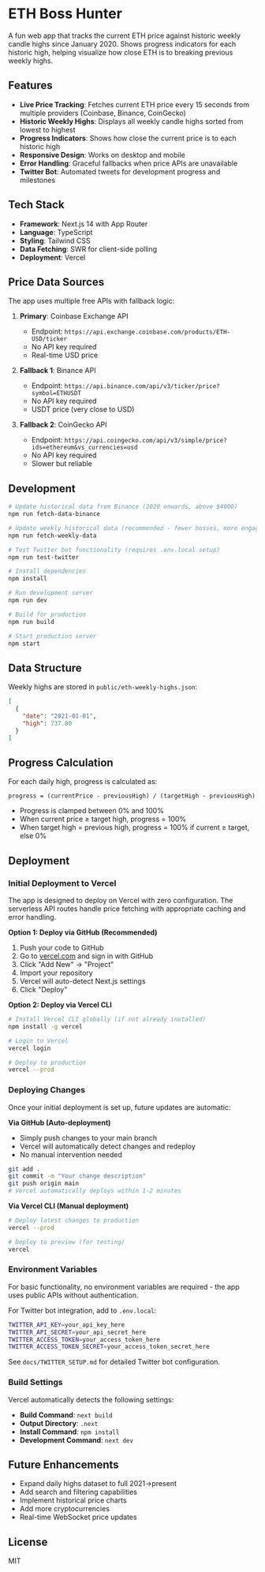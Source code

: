 # ETH Boss Hunter

A fun web app that tracks the current ETH price against historic weekly candle highs since January 2020. Shows progress indicators for each historic high, helping visualize how close ETH is to breaking previous weekly highs.

## Features

- **Live Price Tracking**: Fetches current ETH price every 15 seconds from multiple providers (Coinbase, Binance, CoinGecko)
- **Historic Weekly Highs**: Displays all weekly candle highs sorted from lowest to highest
- **Progress Indicators**: Shows how close the current price is to each historic high
- **Responsive Design**: Works on desktop and mobile
- **Error Handling**: Graceful fallbacks when price APIs are unavailable
- **Twitter Bot**: Automated tweets for development progress and milestones

## Tech Stack

- **Framework**: Next.js 14 with App Router
- **Language**: TypeScript
- **Styling**: Tailwind CSS
- **Data Fetching**: SWR for client-side polling
- **Deployment**: Vercel

## Price Data Sources

The app uses multiple free APIs with fallback logic:

1. **Primary**: Coinbase Exchange API
   - Endpoint: `https://api.exchange.coinbase.com/products/ETH-USD/ticker`
   - No API key required
   - Real-time USD price

2. **Fallback 1**: Binance API
   - Endpoint: `https://api.binance.com/api/v3/ticker/price?symbol=ETHUSDT`
   - No API key required
   - USDT price (very close to USD)

3. **Fallback 2**: CoinGecko API
   - Endpoint: `https://api.coingecko.com/api/v3/simple/price?ids=ethereum&vs_currencies=usd`
   - No API key required
   - Slower but reliable

## Development

```bash
# Update historical data from Binance (2020 onwards, above $4000)
npm run fetch-data-binance

# Update weekly historical data (recommended - fewer bosses, more engaging)
npm run fetch-weekly-data

# Test Twitter bot functionality (requires .env.local setup)
npm run test-twitter

# Install dependencies
npm install

# Run development server
npm run dev

# Build for production
npm run build

# Start production server
npm start
```

## Data Structure

Weekly highs are stored in `public/eth-weekly-highs.json`:

```json
[
  {
    "date": "2021-01-01",
    "high": 737.80
  }
]
```

## Progress Calculation

For each daily high, progress is calculated as:
```
progress = (currentPrice - previousHigh) / (targetHigh - previousHigh)
```

- Progress is clamped between 0% and 100%
- When current price ≥ target high, progress = 100%
- When target high = previous high, progress = 100% if current ≥ target, else 0%

## Deployment

### Initial Deployment to Vercel

The app is designed to deploy on Vercel with zero configuration. The serverless API routes handle price fetching with appropriate caching and error handling.

**Option 1: Deploy via GitHub (Recommended)**
1. Push your code to GitHub
2. Go to [vercel.com](https://vercel.com) and sign in with GitHub
3. Click "Add New" → "Project"
4. Import your repository
5. Vercel will auto-detect Next.js settings
6. Click "Deploy"

**Option 2: Deploy via Vercel CLI**
```bash
# Install Vercel CLI globally (if not already installed)
npm install -g vercel

# Login to Vercel
vercel login

# Deploy to production
vercel --prod
```

### Deploying Changes

Once your initial deployment is set up, future updates are automatic:

**Via GitHub (Auto-deployment)**
- Simply push changes to your main branch
- Vercel will automatically detect changes and redeploy
- No manual intervention needed

```bash
git add .
git commit -m "Your change description"
git push origin main
# Vercel automatically deploys within 1-2 minutes
```

**Via Vercel CLI (Manual deployment)**
```bash
# Deploy latest changes to production
vercel --prod

# Deploy to preview (for testing)
vercel
```

### Environment Variables

For basic functionality, no environment variables are required - the app uses public APIs without authentication.

For Twitter bot integration, add to `.env.local`:
```bash
TWITTER_API_KEY=your_api_key_here
TWITTER_API_SECRET=your_api_secret_here
TWITTER_ACCESS_TOKEN=your_access_token_here
TWITTER_ACCESS_TOKEN_SECRET=your_access_token_secret_here
```

See `docs/TWITTER_SETUP.md` for detailed Twitter bot configuration.

### Build Settings

Vercel automatically detects the following settings:
- **Build Command**: `next build`
- **Output Directory**: `.next`
- **Install Command**: `npm install`
- **Development Command**: `next dev`

## Future Enhancements

- Expand daily highs dataset to full 2021→present
- Add search and filtering capabilities
- Implement historical price charts
- Add more cryptocurrencies
- Real-time WebSocket price updates

## License

MIT
